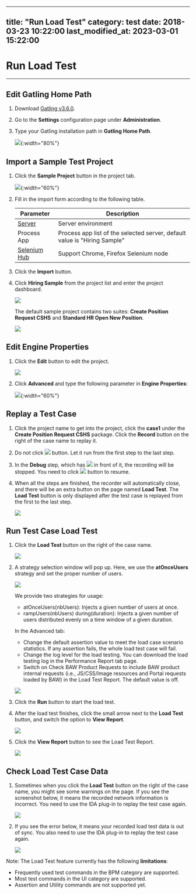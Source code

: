 
---
title: "Run Load Test"
category: test
date: 2018-03-23 10:22:00
last_modified_at: 2023-03-01 15:22:00
---

# Run Load Test
***

## Edit Gatling Home Path

1. Download [Gatling v3.6.0](https://repo1.maven.org/maven2/io/gatling/highcharts/gatling-charts-highcharts-bundle/3.6.0/gatling-charts-highcharts-bundle-3.6.0-bundle.zip).

2. Go to the **Settings** configuration page under **Administration**.

3. Type your Gatling installation path in **Gatling Home Path**.

   ![][gatling_home]{:width="80%"}

## Import a Sample Test Project

1. Click the **Sample Project** button in the project tab.

   ![][test_import_form]{:width="60%"}

2. Fill in the import form according to the following table.

   | Parameter | Description |
   | --- | --- |
   | [Server][1] | Server environment |
   | Process App | Process app list of the selected server, default value is "Hiring Sample" |
   | [Selenium Hub][2] | Support Chrome, Firefox Selenium node |

3. Click the **Import** button.

4. Click **Hiring Sample** from the project list and enter the project dashboard.

   ![][test_hiring_sample_project]

   The default sample project contains two suites: **Create Position Request CSHS** and **Standard HR Open New Position**.

   ![][test_import_left_side_bar]

## Edit Engine Properties

1. Click the **Edit** button to edit the project.

   ![][edit_project]

2. Click **Advanced** and type the following parameter in **Engine Properties**:

   ![][enable_load_test]{:width="60%"}

## Replay a Test Case

1. Click the project name to get into the project, click the **case1** under the **Create Position Request CSHS** package. Click the **Record** button on the right of the case name to replay it.

2. Do not click ![][test_record_stop] button. Let it run from the first step to the last step.

3. In the **Debug** step, which has ![][test_debug_point] in front of it, the recording will be stopped. You need to click ![][test_case_record_resume] button to resume.

4. When all the steps are finished, the recorder will automatically close, and there will be an extra button on the page named **Load Test**. The **Load Test** button is only displayed after the test case is replayed from the first to the last step.

   ![][load_test_button]

## Run Test Case Load Test

1. Click the **Load Test** button on the right of the case name.

   ![][load_test_button]

2. A strategy selection window will pop up. Here, we use the **atOnceUsers** strategy and set the proper number of users.

   ![][select_strategy]

   We provide two strategies for usage:

   - atOnceUsers(nbUsers): Injects a given number of users at once.
   - rampUsers(nbUsers) during(duration): Injects a given number of users distributed evenly on a time window of a given duration.

   In the Advanced tab:

   - Change the default assertion value to meet the load case scenario statistics. If any assertion fails, the whole load test case will fail.
   - Change the log level for the load testing. You can download the load testing log in the Performance Report tab page.
   - Switch on Check BAW Product Requests to include BAW product internal requests (i.e., JS/CSS/Image resources and Portal requests loaded by BAW) in the Load Test Report. The default value is off.

   ![][gatling_report]

3. Click the **Run** button to start the load test.

4. After the load test finishes, click the small arrow next to the **Load Test** button, and switch the option to **View Report**.

   ![][switch_to_view_report]

5. Click the **View Report** button to see the Load Test Report.

   ![][view_load_test_report]

## Check Load Test Case Data

1. Sometimes when you click the **Load Test** button on the right of the case name, you might see some warnings on the page. If you see the screenshot below, it means the recorded network information is incorrect. You need to use the IDA plug-in to replay the test case again.

   ![][gatling_network_incorrect]

2. If you see the error below, it means your recorded load test data is out of sync. You also need to use the IDA plug-in to replay the test case again.

   ![][gatling_network_outofdate]

Note: The Load Test feature currently has the following **limitations**:

- Frequently used test commands in the BPM category are supported.
- Most test commands in the UI category are supported.
- Assertion and Utility commands are not supported yet.

[test_import_form]: ../images/test/test_import_form.png
[edit_project]: ../images/test/edit_project.png
[enable_load_test]: ../images/test/enable_load_test.png
[test_import_left_side_bar]: ../images/test/test_import_left_side_bar.PNG
[test_hiring_sample_project]: ../images/test/test_hiring_sample_project.PNG
[1]: ../administration/administration-baw-configuration.html
[2]: ../administration/administration-selenium-hub-configuration.html
[3]: test-case-report.html
[test_record_stop]: ../images/test/test_record_stop.PNG
[test_record_steps]: ../images/test/test_record_steps.PNG
[test_case_record_resume]: ../images/test/test_case_record_resume.PNG
[load_test_button]: ../images/test/load_test_button.png
[switch_to_view_report]: ../images/test/switch_to_view_report.png
[select_strategy]: ../images/test/select_strategy.png
[view_load_test_report]: ../images/test/view_load_test_report.png
[test_debug_point]: ../images/test/test_debug_point.png
[gatling_home]: ../images/test/gatling_home.png
[gatling_report]: ../images/test/gatling_report.png
[gatling_network_incorrect]: ../images/test/gatling_incorrectnetwork.png
[gatling_network_outofdate]: ../images/test/gatling_outofdatenetwork.png